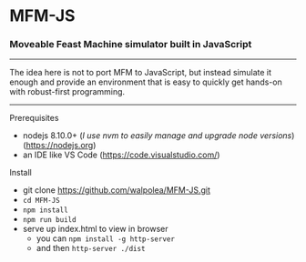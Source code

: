 # MFM-JS

### Moveable Feast Machine simulator built in JavaScript

---

The idea here is not to port MFM to JavaScript, but instead simulate it enough and provide an environment that is easy to quickly get hands-on with robust-first programming.

---

Prerequisites

- nodejs 8.10.0+ (_I use nvm to easily manage and upgrade node versions_) (https://nodejs.org)
- an IDE like VS Code (https://code.visualstudio.com/)

Install

- git clone https://github.com/walpolea/MFM-JS.git
- `cd MFM-JS`
- `npm install`
- `npm run build`
- serve up index.html to view in browser
  - you can `npm install -g http-server`
  - and then `http-server ./dist`
